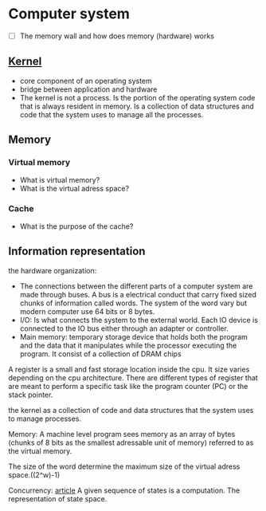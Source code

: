 # Computer system 

- [ ] The memory wall and how does memory (hardware) works

## [Kernel](../topics/comp_sys/kernel.md)

- core component of an operating system
- bridge between application and hardware
- The kernel is not a process. Is the portion of the operating system code that 
  is always resident in memory. Is a collection of data structures and code that 
  the system uses to manage all the processes.



## Memory


### Virtual memory

- What is virtual memory?
- What is the virtual adress space?

### Cache

- What is the purpose of the cache?


## Information representation






the hardware organization:
- The connections between the different parts of a computer system are made 
  through buses. A bus is a electrical conduct that carry fixed sized chunks 
  of information called words. The system of the word vary but modern computer
  use 64 bits or 8 bytes.
- I/O: Is what connects the system to the external world. Each IO device is connected 
  to the IO bus either through an adapter or controller.
- Main memory: temporary storage device that holds both the program and the data 
  that it manipulates while the processor executing the program. It consist of 
  a collection of DRAM chips 

A register is a small and fast storage location inside the cpu. It size varies 
depending on the cpu architecture.
There are different types of register that are meant to perform a specific task
like the program counter (PC) or the stack pointer.


the kernel as a collection of code and data structures that the system uses to 
manage processes.

Memory:
A machine level program sees memory as an array of bytes (chunks of 8 bits as the 
smallest adressable unit of memory) referred to as the virtual memory.

The size of the word determine the maximum size of the virtual adress space.((2^w)-1)






Concurrency: [article](https://wyounas.github.io/concurrency/2024/12/12/how-concurrency-works-a-visual-guide/)
A given sequence of states is a computation.
The representation of state space.
